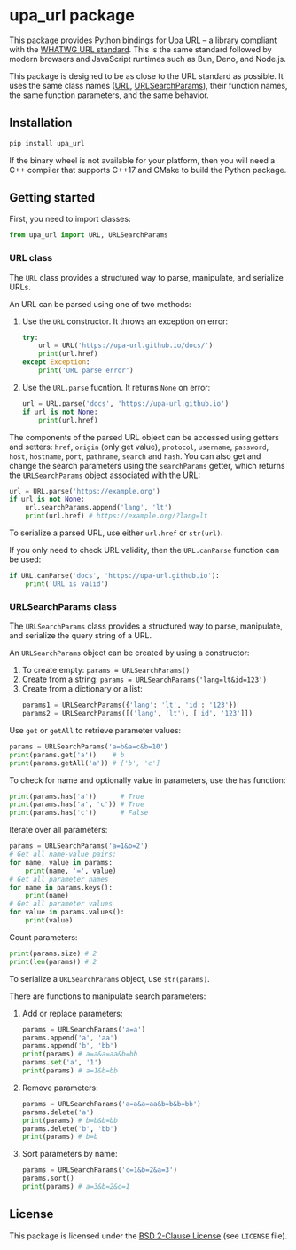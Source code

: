 # upa_url package

This package provides Python bindings for [Upa URL](https://github.com/upa-url/upa) – a library compliant with the [WHATWG URL standard](https://url.spec.whatwg.org/). This is the same standard followed by modern browsers and JavaScript runtimes such as Bun, Deno, and Node.js.

This package is designed to be as close to the URL standard as possible. It uses the same class names ([URL](https://url.spec.whatwg.org/#url-class), [URLSearchParams](https://url.spec.whatwg.org/#interface-urlsearchparams)), their function names, the same function parameters, and the same behavior.

## Installation

```sh
pip install upa_url
```

If the binary wheel is not available for your platform, then you will need a C++ compiler that supports C++17 and CMake to build the Python package.

## Getting started

First, you need to import classes:
```python
from upa_url import URL, URLSearchParams
```

### URL class

The `URL` class provides a structured way to parse, manipulate, and serialize URLs.

An URL can be parsed using one of two methods:
1. Use the `URL` constructor. It throws an exception on error:
   ```python
   try:
       url = URL('https://upa-url.github.io/docs/')
       print(url.href)
   except Exception:
       print('URL parse error')
   ```
2. Use the `URL.parse` fucntion. It returns `None` on error:
   ```python
   url = URL.parse('docs', 'https://upa-url.github.io')
   if url is not None:
       print(url.href)
   ```
The components of the parsed URL object can be accessed using getters and setters: `href`, `origin` (only get value), `protocol`, `username`, `password`, `host`, `hostname`, `port`, `pathname`, `search` and `hash`. You can also get and change the search parameters using the `searchParams` getter, which returns the `URLSearchParams` object associated with the URL:
```python
url = URL.parse('https://example.org')
if url is not None:
    url.searchParams.append('lang', 'lt')
    print(url.href) # https://example.org/?lang=lt
```

To serialize a parsed URL, use either `url.href` or `str(url)`.

If you only need to check URL validity, then the `URL.canParse` function can be used:
```python
if URL.canParse('docs', 'https://upa-url.github.io'):
    print('URL is valid')
```

### URLSearchParams class

The `URLSearchParams` class provides a structured way to parse, manipulate, and serialize the query string of a URL.

An `URLSearchParams` object can be created by using a constructor:
1. To create empty: `params = URLSearchParams()`
2. Create from a string: `params = URLSearchParams('lang=lt&id=123')`
3. Create from a dictionary or a list:
   ```python
   params1 = URLSearchParams({'lang': 'lt', 'id': '123'})
   params2 = URLSearchParams([('lang', 'lt'), ['id', '123']])
   ```

Use `get` or `getAll` to retrieve parameter values:
```python
params = URLSearchParams('a=b&a=c&b=10')
print(params.get('a'))    # b
print(params.getAll('a')) # ['b', 'c']
```

To check for name and optionally value in parameters, use the `has` function:
```python
print(params.has('a'))      # True
print(params.has('a', 'c')) # True
print(params.has('c'))      # False
```

Iterate over all parameters:
```python
params = URLSearchParams('a=1&b=2')
# Get all name-value pairs:
for name, value in params:
    print(name, '=', value)
# Get all parameter names
for name in params.keys():
    print(name)
# Get all parameter values
for value in params.values():
    print(value)
```

Count parameters:
```python
print(params.size) # 2
print(len(params)) # 2
```

To serialize a `URLSearchParams` object, use `str(params)`.

There are functions to manipulate search parameters:
1. Add or replace parameters:
   ```python
   params = URLSearchParams('a=a')
   params.append('a', 'aa')
   params.append('b', 'bb')
   print(params) # a=a&a=aa&b=bb
   params.set('a', '1')
   print(params) # a=1&b=bb
   ```
2. Remove parameters:
   ```python
   params = URLSearchParams('a=a&a=aa&b=b&b=bb')
   params.delete('a')
   print(params) # b=b&b=bb
   params.delete('b', 'bb')
   print(params) # b=b
   ```
3. Sort parameters by name:
   ```python
   params = URLSearchParams('c=1&b=2&a=3')
   params.sort()
   print(params) # a=3&b=2&c=1
   ```

## License

This package is licensed under the [BSD 2-Clause License](https://opensource.org/license/bsd-2-clause/) (see `LICENSE` file).
